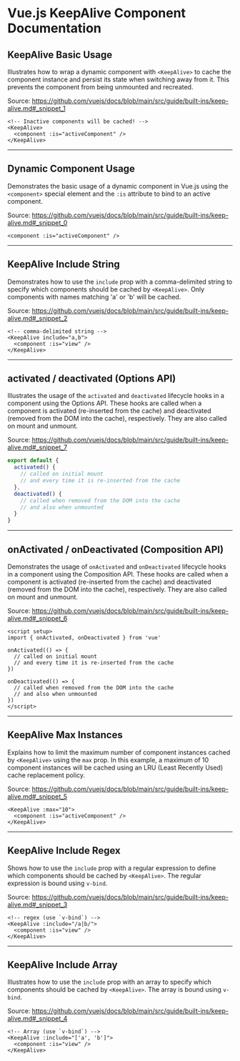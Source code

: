 # Vue.js KeepAlive Component Documentation

## KeepAlive Basic Usage

Illustrates how to wrap a dynamic component with `<KeepAlive>` to cache the component instance and persist its state when switching away from it. This prevents the component from being unmounted and recreated.

Source: https://github.com/vuejs/docs/blob/main/src/guide/built-ins/keep-alive.md#_snippet_1

```vue-html
<!-- Inactive components will be cached! -->
<KeepAlive>
  <component :is="activeComponent" />
</KeepAlive>
```

---

## Dynamic Component Usage

Demonstrates the basic usage of a dynamic component in Vue.js using the `<component>` special element and the `:is` attribute to bind to an active component.

Source: https://github.com/vuejs/docs/blob/main/src/guide/built-ins/keep-alive.md#_snippet_0

```vue-html
<component :is="activeComponent" />
```

---

## KeepAlive Include String

Demonstrates how to use the `include` prop with a comma-delimited string to specify which components should be cached by `<KeepAlive>`.  Only components with names matching 'a' or 'b' will be cached.

Source: https://github.com/vuejs/docs/blob/main/src/guide/built-ins/keep-alive.md#_snippet_2

```vue-html
<!-- comma-delimited string -->
<KeepAlive include="a,b">
  <component :is="view" />
</KeepAlive>
```

---

## activated / deactivated (Options API)

Illustrates the usage of the `activated` and `deactivated` lifecycle hooks in a component using the Options API. These hooks are called when a component is activated (re-inserted from the cache) and deactivated (removed from the DOM into the cache), respectively. They are also called on mount and unmount.

Source: https://github.com/vuejs/docs/blob/main/src/guide/built-ins/keep-alive.md#_snippet_7

```js
export default {
  activated() {
    // called on initial mount
    // and every time it is re-inserted from the cache
  },
  deactivated() {
    // called when removed from the DOM into the cache
    // and also when unmounted
  }
}
```

---

## onActivated / onDeactivated (Composition API)

Demonstrates the usage of `onActivated` and `onDeactivated` lifecycle hooks in a component using the Composition API. These hooks are called when a component is activated (re-inserted from the cache) and deactivated (removed from the DOM into the cache), respectively. They are also called on mount and unmount.

Source: https://github.com/vuejs/docs/blob/main/src/guide/built-ins/keep-alive.md#_snippet_6

```vue
<script setup>
import { onActivated, onDeactivated } from 'vue'

onActivated(() => {
  // called on initial mount
  // and every time it is re-inserted from the cache
})

onDeactivated(() => {
  // called when removed from the DOM into the cache
  // and also when unmounted
})
</script>
```

---

## KeepAlive Max Instances

Explains how to limit the maximum number of component instances cached by `<KeepAlive>` using the `max` prop.  In this example, a maximum of 10 component instances will be cached using an LRU (Least Recently Used) cache replacement policy.

Source: https://github.com/vuejs/docs/blob/main/src/guide/built-ins/keep-alive.md#_snippet_5

```vue-html
<KeepAlive :max="10">
  <component :is="activeComponent" />
</KeepAlive>
```

---

## KeepAlive Include Regex

Shows how to use the `include` prop with a regular expression to define which components should be cached by `<KeepAlive>`. The regular expression is bound using `v-bind`.

Source: https://github.com/vuejs/docs/blob/main/src/guide/built-ins/keep-alive.md#_snippet_3

```vue-html
<!-- regex (use `v-bind`) -->
<KeepAlive :include="/a|b/">
  <component :is="view" />
</KeepAlive>
```

---

## KeepAlive Include Array

Illustrates how to use the `include` prop with an array to specify which components should be cached by `<KeepAlive>`. The array is bound using `v-bind`.

Source: https://github.com/vuejs/docs/blob/main/src/guide/built-ins/keep-alive.md#_snippet_4

```vue-html
<!-- Array (use `v-bind`) -->
<KeepAlive :include="['a', 'b']">
  <component :is="view" />
</KeepAlive>
```


